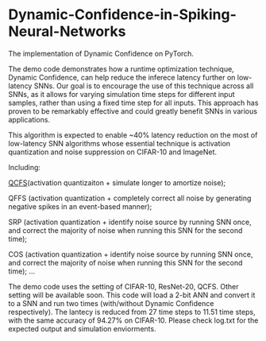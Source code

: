 # Dynamic-Confidence-in-Spiking-Neural-Networks
The implementation of Dynamic Confidence on PyTorch.

The demo code demonstrates how a runtime optimization technique, Dynamic Confidence, can help reduce the inferece latency further on low-latency SNNs. Our goal is to encourage the use of this technique across all SNNs, as it allows for varying simulation time steps for different input samples, rather than using a fixed time step for all inputs. This approach has proven to be remarkably effective and could greatly benefit SNNs in various applications.

This algorithm is expected to enable ~40% latency reduction on the most of low-latency SNN algorithms whose essential technique is activation quantization and noise suppression on CIFAR-10 and ImageNet.

Including:

[QCFS](https://arxiv.org/pdf/2303.04347.pdf)(activation quantizaiton + simulate longer to amortize noise);

QFFS (activation quantization + completely correct all noise by generating negative spikes in an event-based manner);

SRP (activation quantization + identify noise source by running SNN once, and correct the majority of noise when running this SNN for the second time);

COS (activation quantization + identify noise source by running SNN once, and correct the majority of noise when running this SNN for the second time);
...


The demo code uses the setting of CIFAR-10, ResNet-20, QCFS. Other setting will be available soon.
This code will load a 2-bit ANN and convert it to a SNN and run two times (with/without Dynamic Confidence respectively). The lantecy is reduced from 27 time steps to 11.51 time steps, with the same accuracy of 94.27% on CIFAR-10. Please check log.txt for the expected output and simulation enviorments.
